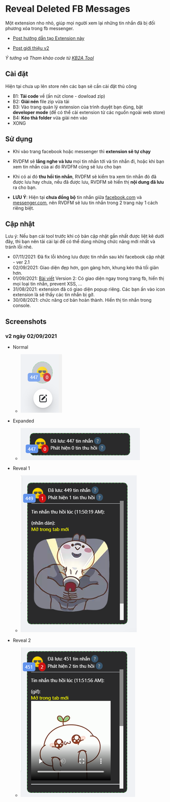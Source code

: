 # Reveal Deleted FB Messages

Một extension nho nhỏ, giúp mọi người xem lại những tin nhắn đã bị đối phương xóa trong fb messenger.

- [Post hướng dẫn tạo Extension này](https://www.facebook.com/groups/j2team.community/posts/1650103925321721/)

- [Post giới thiệu v2](https://www.facebook.com/groups/j2team.community/posts/1651683238497123/)


*Ý tưởng và Tham khảo code từ [KB2A Tool](https://kb2atool.com/)*

## Cài đặt

Hiện tại chưa up lên store nên các bạn sẽ cần cài đặt thủ công

- B1: **Tải code** về (ấn nút clone - dowload zip)
- B2: **Giải nén** file zip vừa tải
- B3: Vào trang quản lý extension của trình duyệt bạn dùng, bật **developer mode** (để có thể cài extension từ các nguồn ngoài web store)
- B4: **Kéo thả folder** vừa giải nén vào
- XONG

## Sử dụng

- Khi vào trang facebook hoặc messenger thì **extension sẽ tự chạy**
- RVDFM sẽ **lắng nghe và lưu** mọi tin nhắn tới và tin nhắn đi, hoặc khi bạn xem tin nhắn của ai đó RVDFM cũng sẽ lưu cho bạn
- Khi có ai đó **thu hồi tin nhắn**, RVDFM sẽ kiểm tra xem tin nhắn đó đã được lưu hay chưa, nếu đã được lưu, RVDFM sẽ hiển thị **nội dung đã lưu** ra cho bạn.

- **LƯU Ý**: Hiện tại **chưa đồng bộ** tin nhắn giữa [facebook.com](https://facebook.com) và [messenger.com](https://messenger.com), nên RVDFM sẽ lưu tin nhắn trong 2 trang này 1 cách riêng biệt.

## Cập nhật

Lưu ý: Nếu bạn cài tool trước khi có bản cập nhật gần nhất được liệt kê dưới đây, thì bạn nên tải cài lại để có thể dùng những chức năng mới nhất và tránh lỗi nhé.

- 07/11/2021: Đã fix lỗi không lưu được tin nhắn sau khi facebook cập nhật - ver 2.1
- 02/09/2021: Giao diện đẹp hơn, gọn gàng hơn, khung kéo thả tối giản hơn.
- 01/09/2021: [Bài viết](https://www.facebook.com/groups/j2team.community/posts/1651683238497123/) Version 2: Có giao diện ngay trong trang fb, hiển thị mọi loại tin nhắn, prevent XSS, ...
- 31/08/2021: extension đã có giao diện popup riêng. Các bạn ấn vào icon extension là sẽ thấy các tin nhắn bị gỡ.
- 30/08/2021: chức năng cơ bản hoàn thành. Hiển thị tin nhắn trong console.

## Screenshots

### v2 ngày 02/09/2021

- Normal

    - ![normal](./screenshots/normal.png)

- Expanded

    - ![expand](./screenshots/expand.png)

- Reveal 1

    - ![reveal 1](./screenshots/reveal1.png)

- Reveal 2
    
    - ![reveal 2](./screenshots/reveal2.png)
